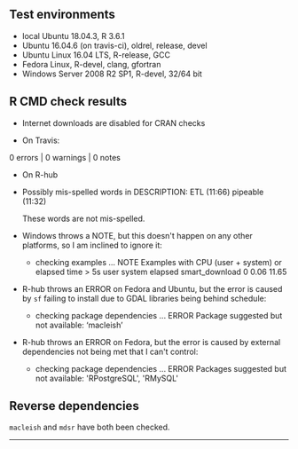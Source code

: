## Test environments

* local Ubuntu 18.04.3, R 3.6.1
* Ubuntu 16.04.6 (on travis-ci), oldrel, release, devel
* Ubuntu Linux 16.04 LTS, R-release, GCC
* Fedora Linux, R-devel, clang, gfortran
* Windows Server 2008 R2 SP1, R-devel, 32/64 bit

## R CMD check results

* Internet downloads are disabled for CRAN checks

* On Travis:

0 errors | 0 warnings | 0 notes

* On R-hub

* Possibly mis-spelled words in DESCRIPTION:
  ETL (11:66)
  pipeable (11:32)

  These words are not mis-spelled.

* Windows throws a NOTE, but this doesn't happen on any other platforms, 
  so I am inclined to ignore it:
    * checking examples ... NOTE
    Examples with CPU (user + system) or elapsed time > 5s
                   user system elapsed
    smart_download    0   0.06   11.65

* R-hub throws an ERROR on Fedora and Ubuntu, but the error is caused by `sf` 
  failing to install due to GDAL libraries being behind schedule:
    * checking package dependencies ... ERROR
    Package suggested but not available: ‘macleish’

* R-hub throws an ERROR on Fedora, but the error is caused by external 
  dependencies not being met that I can't control:
    * checking package dependencies ... ERROR
    Packages suggested but not available: 'RPostgreSQL', 'RMySQL'

## Reverse dependencies

`macleish` and `mdsr` have both been checked.

---

